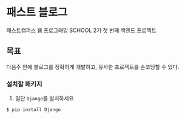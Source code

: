 # 패스트 블로그

패스트캠퍼스 웹 프로그래밍 SCHOOL 2기 첫 번째 백엔드 프로젝트


## 목표

다음주 안에 블로그를 정확하게 개발하고, 유사한 프로젝트를 손코딩할 수 있다.


### 설치할 패키지

1. 일단 `Django`를 설치하세요

```
$ pip install Django
```
